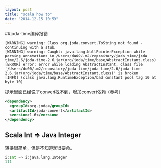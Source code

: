 ```yaml
---
layout: post
title: "scala how to"
date: "2014-12-15 10:59"
---
```


##joda-time编译报错
```
[WARNING] warning: Class org.joda.convert.ToString not found - continuing with a stub.
[WARNING] warning: Caught: java.lang.NullPointerException while parsing annotations in /Users/du00/.m2/repository/joda-time/joda-time/2.6/joda-time-2.6.jar(org/joda/time/base/AbstractInstant.class)
[ERROR] error: error while loading AbstractInstant, class file '/Users/du00/.m2/repository/joda-time/joda-time/2.6/joda-time-2.6.jar(org/joda/time/base/AbstractInstant.class)' is broken
[INFO] (class java.lang.RuntimeException/bad constant pool tag 10 at byte 10)
```
提示里面已经说了convert找不到，增加convert依赖（[参考](http://stackoverflow.com/questions/13856266/class-broken-error-with-joda-time-using-scala)）
```xml
<dependency>
  <groupId>org.joda</groupId>
  <artifactId>joda-convert</artifactId>
  <version>1.6</version>
</dependency>
```

## Scala Int => Java Integer
转换很简单，但是不知道就很要命。
```scala
i:Int => i:java.lang.Integer
111
```
